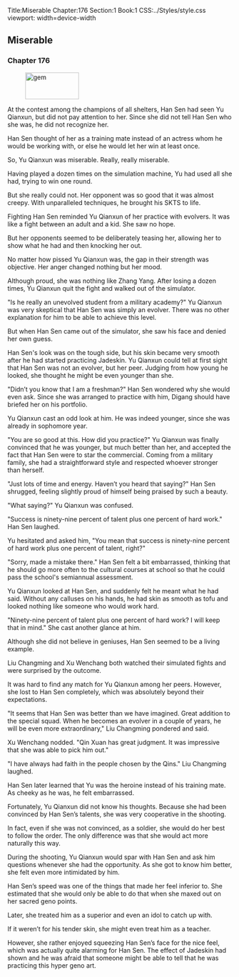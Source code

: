 Title:Miserable 
Chapter:176 
Section:1 
Book:1 
CSS:../Styles/style.css 
viewport: width=device-width
  
## Miserable
### Chapter 176
  
<figure>
	<img src="../Images/gem.gif" alt="gem" id="gem" width="120" height="60" />
</figure>
  

  
At the contest among the champions of all shelters, Han Sen had seen Yu Qianxun, but did not pay attention to her. Since she did not tell Han Sen who she was, he did not recognize her.

Han Sen thought of her as a training mate instead of an actress whom he would be working with, or else he would let her win at least once.

So, Yu Qianxun was miserable. Really, really miserable.

Having played a dozen times on the simulation machine, Yu had used all she had, trying to win one round.

But she really could not. Her opponent was so good that it was almost creepy. With unparalleled techniques, he brought his SKTS to life.

Fighting Han Sen reminded Yu Qianxun of her practice with evolvers. It was like a fight between an adult and a kid. She saw no hope.

But her opponents seemed to be deliberately teasing her, allowing her to show what he had and then knocking her out.

No matter how pissed Yu Qianxun was, the gap in their strength was objective. Her anger changed nothing but her mood.

Although proud, she was nothing like Zhang Yang. After losing a dozen times, Yu Qianxun quit the fight and walked out of the simulator.

"Is he really an unevolved student from a military academy?" Yu Qianxun was very skeptical that Han Sen was simply an evolver. There was no other explanation for him to be able to achieve this level.

But when Han Sen came out of the simulator, she saw his face and denied her own guess.

Han Sen's look was on the tough side, but his skin became very smooth after he had started practicing Jadeskin. Yu Qianxun could tell at first sight that Han Sen was not an evolver, but her peer. Judging from how young he looked, she thought he might be even younger than she.

"Didn’t you know that I am a freshman?" Han Sen wondered why she would even ask. Since she was arranged to practice with him, Digang should have briefed her on his portfolio.

Yu Qianxun cast an odd look at him. He was indeed younger, since she was already in sophomore year.

"You are so good at this. How did you practice?" Yu Qianxun was finally convinced that he was younger, but much better than her, and accepted the fact that Han Sen were to star the commercial. Coming from a military family, she had a straightforward style and respected whoever stronger than herself.

"Just lots of time and energy. Haven’t you heard that saying?" Han Sen shrugged, feeling slightly proud of himself being praised by such a beauty.

"What saying?" Yu Qianxun was confused.

"Success is ninety-nine percent of talent plus one percent of hard work." Han Sen laughed.

Yu hesitated and asked him, "You mean that success is ninety-nine percent of hard work plus one percent of talent, right?"

"Sorry, made a mistake there." Han Sen felt a bit embarrassed, thinking that he should go more often to the cultural courses at school so that he could pass the school's semiannual assessment.

Yu Qianxun looked at Han Sen, and suddenly felt he meant what he had said. Without any calluses on his hands, he had skin as smooth as tofu and looked nothing like someone who would work hard.

"Ninety-nine percent of talent plus one percent of hard work? I will keep that in mind." She cast another glance at him.

Although she did not believe in geniuses, Han Sen seemed to be a living example.

Liu Changming and Xu Wenchang both watched their simulated fights and were surprised by the outcome.

It was hard to find any match for Yu Qianxun among her peers. However, she lost to Han Sen completely, which was absolutely beyond their expectations.

"It seems that Han Sen was better than we have imagined. Great addition to the special squad. When he becomes an evolver in a couple of years, he will be even more extraordinary," Liu Changming pondered and said.

Xu Wenchang nodded. "Qin Xuan has great judgment. It was impressive that she was able to pick him out."

"I have always had faith in the people chosen by the Qins." Liu Changming laughed.

Han Sen later learned that Yu was the heroine instead of his training mate. As cheeky as he was, he felt embarrassed.

Fortunately, Yu Qianxun did not know his thoughts. Because she had been convinced by Han Sen’s talents, she was very cooperative in the shooting.

In fact, even if she was not convinced, as a soldier, she would do her best to follow the order. The only difference was that she would act more naturally this way.

During the shooting, Yu Qianxun would spar with Han Sen and ask him questions whenever she had the opportunity. As she got to know him better, she felt even more intimidated by him.

Han Sen’s speed was one of the things that made her feel inferior to. She estimated that she would only be able to do that when she maxed out on her sacred geno points.

Later, she treated him as a superior and even an idol to catch up with.

If it weren’t for his tender skin, she might even treat him as a teacher.

However, she rather enjoyed squeezing Han Sen’s face for the nice feel, which was actually quite alarming for Han Sen. The effect of Jadeskin had shown and he was afraid that someone might be able to tell that he was practicing this hyper geno art.